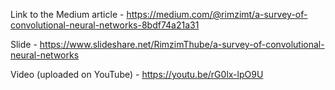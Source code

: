 Link to the Medium article - https://medium.com/@rimzimt/a-survey-of-convolutional-neural-networks-8bdf74a21a31

Slide - https://www.slideshare.net/RimzimThube/a-survey-of-convolutional-neural-networks

Video (uploaded on YouTube) - https://youtu.be/rG0lx-lpO9U
